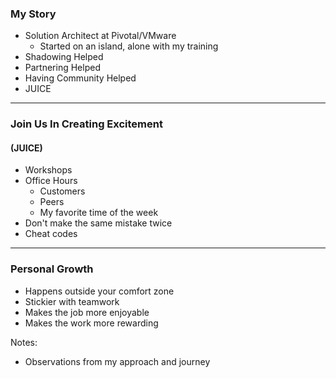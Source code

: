 ### My Story

- Solution Architect at Pivotal/VMware
  - Started on an island, alone with my training
- Shadowing Helped
- Partnering Helped
- Having Community Helped
- JUICE
---
### Join Us In Creating Excitement
#### (JUICE)

- Workshops
- Office Hours
  - Customers
  - Peers  
  - My favorite time of the week
- Don't make the same mistake twice
- Cheat codes
---
### Personal Growth

- Happens outside your comfort zone
- Stickier with teamwork
- Makes the job more enjoyable
- Makes the work more rewarding

Notes:
- Observations from my approach and journey
